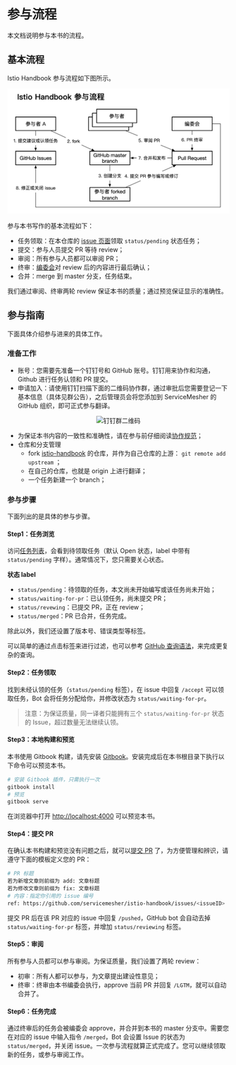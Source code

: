 # 参与流程

本文档说明参与本书的流程。

## 基本流程

Istio Handbook 参与流程如下图所示。

![Istio Handbook 参与流程](../images/istio-handbook-process.jpg)

参与本书写作的基本流程如下：

- 任务领取：在本仓库的 [issue 页面](https://github.com/servicemesher/istio-handbook/issues)领取 `status/pending` 状态任务；
- 提交：参与人员提交 PR 等待 review；
- 审阅：所有参与人员都可以审阅 PR；
- 终审：[编委会](editorial-board.md)对 review 后的内容进行最后确认；
- 合并：merge 到 master 分支，任务结束。

我们通过审阅、终审两轮 review 保证本书的质量；通过预览保证显示的准确性。

## 参与指南

下面具体介绍参与进来的具体工作。

### 准备工作

- 账号：您需要先准备一个钉钉号和 GitHub 账号。钉钉用来协作和沟通，Github 进行任务认领和 PR 提交。
- 申请加入：请使用钉钉扫描下面的二维码协作群，通过审批后您需要登记一下基本信息（具体见群公告），之后管理员会将您添加到 ServiceMesher 的 GitHub 组织，即可正式参与翻译。

<p align="center">
    <img src="../images/istio-handbook-team.jpg" alt="钉钉群二维码" />
   </a>
</p>

- 为保证本书内容的一致性和准确性，请在参与前仔细阅读[协作规范](specification.md)；
- 仓库和分支管理
  - fork [istio-handbook](https://github.com/servicemesher/istio-handbook) 的仓库，并作为自己仓库的上游： `git remote add upstream` ；
  - 在自己的仓库，也就是 origin 上进行翻译；
  - 一个任务新建一个 branch；

### 参与步骤

下面列出的是具体的参与步骤。

#### Step1：任务浏览

访问[任务列表](https://github.com/servicemesher/istio-handbook/issues)，会看到待领取任务（默认 Open 状态，label 中带有 `status/pending` 字样）。通常情况下，您只需要关心状态。

**状态 label**

- `status/pending`：待领取的任务，本文尚未开始编写或该任务尚未开始；
- `status/waiting-for-pr`：已认领任务，尚未提交 PR；
- `status/revewing`：已提交 PR，正在 review；
- `status/merged`：PR 已合并，任务完成。

除此以外，我们还设置了版本号、错误类型等标签。

可以简单的通过点击标签来进行过滤，也可以参考 [GitHub 查询语法](https://help.github.com/articles/searching-issues-and-pull-requests/)，来完成更复杂的查询。

#### Step2：任务领取

找到未经认领的任务（`status/pending` 标签），在 issue 中回复 `/accept` 可以领取任务，Bot 会将任务分配给你，并修改状态为 `status/waiting-for-pr`。

> 注意：为保证质量，同一译者只能拥有三个 `status/waiting-for-pr` 状态的 Issue，超过数量无法继续认领。

#### Step3：本地构建和预览

本书使用 Gitbook 构建，请先安装 [Gitbook](https://github.com/GitbookIO/gitbook/blob/master/docs/setup.md)。安装完成后在本书根目录下执行以下命令可以预览本书。

```bash
# 安装 Gitbook 插件，只需执行一次
gitbook install
# 预览
gitbook serve
```

在浏览器中打开 <http://localhost:4000> 可以预览本书。

#### Step4：提交 PR

在确认本书构建和预览没有问题之后，就可以[提交 PR](https://github.com/servicemesher/istio-handbook/pulls) 了，为方便管理和辨识，请遵守下面的模板定义您的 PR：

```bash
# PR 标题
若为新增文章则前缀为 add: 文章标题
若为修改文章则前缀为 fix: 文章标题
# 内容：指定你引用的 issue 编号
ref: https://github.com/servicemesher/istio-handbook/issues/<issueID>
```

提交 PR 后在该 PR 对应的 issue 中回复 `/pushed`，GitHub bot 会自动去掉 `status/waiting-for-pr` 标签，并增加 `status/reviewing` 标签。

#### Step5：审阅

所有参与人员都可以参与审阅。为保证质量，我们设置了两轮 review：

- 初审：所有人都可以参与，为文章提出建设性意见；
- 终审：终审由本书编委会执行，approve 当前 PR 并回复 `/LGTM`，就可以自动合并了。

#### Step6：任务完成

通过终审后的任务会被编委会 approve，并合并到本书的 master 分支中。需要您在对应的 issue 中输入指令 `/merged`，Bot 会设置 Issue 的状态为 `status/merged`，并关闭 issue。一次参与流程就算正式完成了。您可以继续领取新的任务，或参与审阅工作。